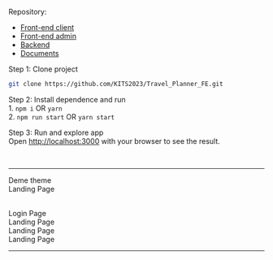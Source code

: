 Repository:

<ul>
<li>
    <a href="https://github.com/KITS2023/Travel_Planner_FE.git">Front-end client</a>
<li>
    <a href="https://github.com/KITS2023/Travel_Planner_Admin.git">Front-end admin</a>
</li>
<li>
    <a href="https://github.com/KITS2023/Travel_Planner_BE.git">Backend</a>
</li>
<li>
    <a href="https://github.com/KITS2023/KITS2023_C6">Documents</a>
</li>
</ul>

Step 1: Clone project

```bash
git clone https://github.com/KITS2023/Travel_Planner_FE.git
```

Step 2: Install dependence and run
<br />1.
    ```
    npm i
    ```
     OR
    ```
    yarn
    ```
<br />2.
    ```
    npm run start
    ```
    OR 
    ```
    yarn start
    ```

Step 3: Run and explore app
<br />
Open [http://localhost:3000](http://localhost:3000) with your browser to see the result.

<br />

---

Deme theme
<br />
Landing Page
<img href="https://drive.google.com/file/d/1cxeIJRTgvUUGAg_NEQ3QjGlEaLWfFnGr/view?usp=sharing" />

<br />
Login Page
<img href="https://drive.google.com/file/d/15Uy1z4Y2K8jhxsawHa3xSxb5xd0HvAS8/view?usp=drive_link" />

<br />
Landing Page
<img href="https://drive.google.com/file/d/1cxeIJRTgvUUGAg_NEQ3QjGlEaLWfFnGr/view?usp=drive_link" />

<br />
Landing Page
<img href="https://drive.google.com/file/d/1cxeIJRTgvUUGAg_NEQ3QjGlEaLWfFnGr/view?usp=drive_link" />

<br />
Landing Page
<img href="https://drive.google.com/file/d/1cxeIJRTgvUUGAg_NEQ3QjGlEaLWfFnGr/view?usp=drive_link" />

---
